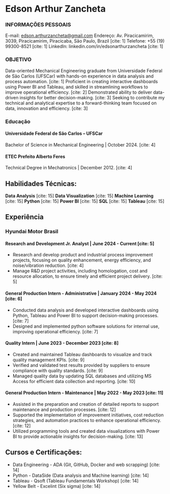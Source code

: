 # Edson Arthur Zancheta

### INFORMAÇÕES PESSOAIS

E-mail: edson.arthurzancheta@gmail.com
Endereço: Av. Piracicamirim, 3039, Piracicamirim, Piracicaba, São Paulo, Brazil [cite: 1]
Telefone: +55 (19) 99300-8521 [cite: 1]
LinkedIn: linkedin.com/in/edsonarthurzancheta [cite: 1]

### OBJETIVO
Data-oriented Mechanical Engineering graduate from Universidade Federal de São Carlos (UFSCar) with hands-on experience in data analysis and process automation. [cite: 1] Proficient in creating interactive dashboards using Power BI and Tableau, and skilled in streamlining workflows to improve operational efficiency. [cite: 2] Demonstrated ability to deliver data-driven insights for better decision-making. [cite: 3] Seeking to contribute my technical and analytical expertise to a forward-thinking team focused on data, innovation and efficiency. [cite: 3]

### Educação

#### Universidade Federal de São Carlos – UFSCar
Bachelor of Science in Mechanical Engineering | October 2024. [cite: 4]

#### ETEC Prefeito Alberto Feres
Technical Degree in Mechatronics | December 2012. [cite: 4]

## Habilidades Técnicas:

**Data Analysis** [cite: 15]
**Data Visualization** [cite: 15]
**Machine Learning** [cite: 15]
**Python** [cite: 15]
**Power BI** [cite: 15]
**SQL** [cite: 15]
**Tableau** [cite: 15]

## Experiência

### Hyundai Motor Brasil

#### Research and Development Jr. Analyst | June 2024 - Current [cite: 5]
* Research and develop product and industrial process improvement projects, focusing on quality enhancement, energy efficiency, and noise/vibration reduction. [cite: 4]
* Manage R&D project activities, including homologation, cost and resource allocation, to ensure timely and efficient project delivery. [cite: 5]

#### General Production Intern - Administrative | January 2024 - May 2024 [cite: 6]
* Conducted data analysis and developed interactive dashboards using Python, Tableau and Power BI to support decision-making processes. [cite: 7]
* Designed and implemented python software solutions for internal use, improving operational efficiency. [cite: 7]

#### Quality Intern | June 2023 - December 2023 [cite: 8]
* Created and maintained Tableau dashboards to visualize and track quality management KPIs. [cite: 9]
* Verified and validated test results provided by suppliers to ensure compliance with quality standards. [cite: 9]
* Managed quality data by updating SQL databases and utilizing MS Access for efficient data collection and reporting. [cite: 10]

#### General Production Intern - Maintenance | May 2022 - May 2023 [cite: 11]
* Assisted in the preparation and creation of detailed reports to support maintenance and production processes. [cite: 12]
* Supported the implementation of improvement initiatives, cost reduction strategies, and automation practices to enhance operational efficiency. [cite: 12]
* Utilized programming tools and created data visualizations with Power BI to provide actionable insights for decision-making. [cite: 13]

## Cursos e Certificações:

* Data Engineering - ADA (Git, GitHub, Docker and web scrapping) [cite: 14]
* Python - DataSide (Data analysis and Machine learning) [cite: 14]
* Tableau - Qsoft (Tableau Fundamentals Workshop) [cite: 14]
* Yellow Belt - Excelint (Six sigma) [cite: 14]
